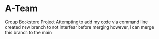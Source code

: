 # A-Team
Group Bookstore Project
Attempting to add my code via command line
created new branch to not interfear before merging 
however, I can merge this branch to the main
